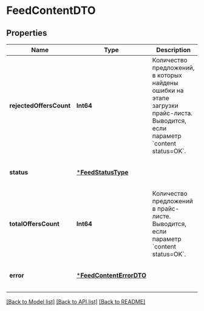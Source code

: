 # FeedContentDTO


## Properties
Name | Type | Description | Notes
------------ | ------------- | ------------- | -------------
**rejectedOffersCount** | **Int64** | Количество предложений, в которых найдены ошибки на этапе загрузки прайс-листа. Выводится, если параметр &#x60;content status&#x3D;OK&#x60;.  | [optional] [default to nothing]
**status** | [***FeedStatusType**](FeedStatusType.md) |  | [optional] [default to nothing]
**totalOffersCount** | **Int64** | Количество предложений в прайс-листе. Выводится, если параметр &#x60;content status&#x3D;OK&#x60;.  | [optional] [default to nothing]
**error** | [***FeedContentErrorDTO**](FeedContentErrorDTO.md) |  | [optional] [default to nothing]


[[Back to Model list]](../README.md#models) [[Back to API list]](../README.md#api-endpoints) [[Back to README]](../README.md)


